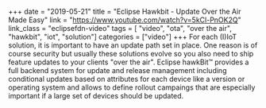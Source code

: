 +++
date = "2019-05-21"
title = "Eclipse Hawkbit - Update Over the Air Made Easy"
link = "https://www.youtube.com/watch?v=5kCl-PnOK2Q"
link_class  = "eclipsefdn-video"
tags = [ "video", "ota", "over the air", "hawkbit", "iot", "solution"]
categories = ["video"]
+++
For each (I)IoT solution, it is important to have an update path set in place. One reason is of course security but usually these solutions evolve so you also need to ship feature updates to your clients "over the air". Eclipse hawkBit™ provides a full backend system for update and release management including conditional updates based on attributes for each device like a version or operating system and allows to define rollout campaings that are especially important if a large set of devices should be updated.
